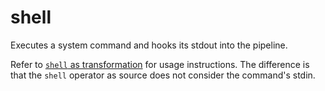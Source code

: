 # shell

Executes a system command and hooks its stdout into the pipeline.

Refer to [`shell` as transformation](../transformations/shell.md) for usage
instructions. The difference is that the `shell` operator as source
does not consider the command's stdin.
